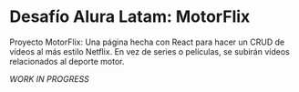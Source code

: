 # Desafío Alura Latam: MotorFlix

Proyecto MotorFlix: Una página hecha con React para hacer un CRUD de vídeos al más estilo Netflix. En vez de series o películas, se subirán vídeos relacionados al deporte motor. 

_WORK IN PROGRESS_